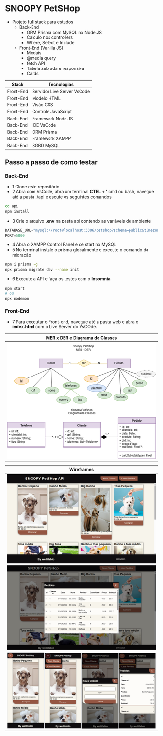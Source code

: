 # SNOOPY PetSHop
- Projeto full stack para estudos
    - Back-End
        - ORM Prisma com MySQL no Node.JS
        - Calculo nos controllers
        - Where, Select e Include
    - Front-End (Vanilla JS)
        - Modais
        - @media query
        - fetch API
        - Tabela zebrada e responsiva
        - Cards

|Stack|Tecnologias|
|-|-|
|Front-End|Servidor Live Server VsCode|
|Front-End|Modelo HTML|
|Front-End|Visão CSS|
|Front-End|Controle JavaScript|
|Back-End|Framework Node.JS|
|Back-End|IDE VsCode|
|Back-End|ORM Prisma|
|Back-End|Framework XAMPP|
|Back-End|SGBD MySQL|

## Passo a passo de como testar
### Back-End
- 1 Clone este repositório
- 2 Abra com VsCode, abra um terminal **CTRL + '** cmd ou bash, navegue até a pasta ./api e escute os seguintes comandos
```bash
cd api
npm install
```
- 3 Crie o arquivo **.env** na pasta api contendo as variáveis de ambiente
```js
DATABASE_URL="mysql://root@localhost:3306/petshop?schema=public&timezone=UTC"
PORT=5000
```
- 4 Abra o XAMPP Control Panel e de start no MySQL
- 5 No terminal instale o prisma globalmente e execute o comando da migração
```bash
npm i prisma -g
npx prisma migrate dev --name init
```
- 6 Execute a API e faça os testes com o **Insomnia**
```bash
npm start
# ou
npx nodemon
```
### Front-End
- 7 Para executar o Front-end, navegue até a pasta web e abra o **index.html** com o Live Server do VsCOde.

|MER x DER e Diagrama de Classes|
|-|
|![MER x DER](./docs/der+dc.png)|

|Wireframes|
|-|
|![Wireframe01](./docs/prints/wireframe01.png)|
|![Wireframe02](./docs/prints/wireframe02.png)|
|![Wireframe03](./docs/prints/wireframe03.png)|
